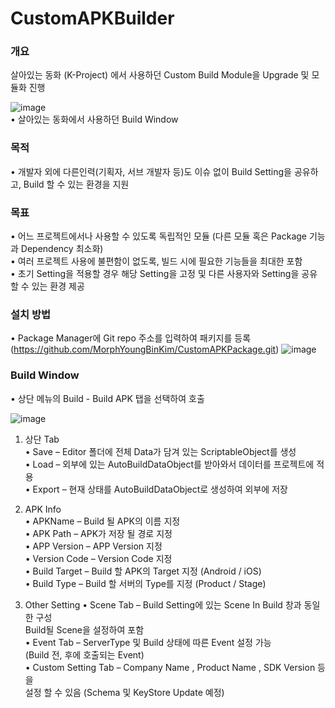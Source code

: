 # CustomAPKBuilder

### 개요

살아있는 동화 (K-Project) 에서 사용하던 Custom Build Module을 Upgrade 및 모듈화 진행

![image](https://user-images.githubusercontent.com/43736049/175814682-75d2d56f-74ec-4d4f-9c1f-81162db48e6b.png)  
•	살아있는 동화에서 사용하던 Build Window

### 목적

•	개발자 외에 다른인력(기획자, 서브 개발자 등)도 이슈 없이 Build Setting을 공유하고, Build 할 수 있는 환경을 지원

### 목표

•	어느 프로젝트에서나 사용할 수 있도록 독립적인 모듈
(다른 모듈 혹은 Package 기능과 Dependency 최소화)  
•	여러 프로젝트 사용에 불편함이 없도록, 빌드 시에 필요한 기능들을 최대한 포함                                        
•	초기 Setting을 적용할 경우 해당 Setting을 고정 및 다른 사용자와 Setting을 공유 할 수 있는 환경 제공

### 설치 방법
•	Package Manager에 Git repo 주소를 입력하여 패키지를 등록
(https://github.com/MorphYoungBinKim/CustomAPKPackage.git)
 ![image](https://user-images.githubusercontent.com/43736049/175814772-109d1408-09e5-4d45-99e2-d01719f14b11.png)

### Build Window
•	상단 메뉴의 Build -  Build APK 탭을 선택하여 호출

![image](https://user-images.githubusercontent.com/43736049/175816085-473e7d04-901c-498d-b746-d0bdd2bf0af4.png)

1.	상단 Tab  
•	Save – Editor 폴더에 전체 Data가 담겨 있는 ScriptableObject를 생성  
•	Load – 외부에 있는 AutoBuildDataObject를 받아와서 데이터를 프로젝트에 적용  
•	Export – 현재 상태를 AutoBuildDataObject로 생성하여 외부에 저장  

2.	APK Info  
•	APKName – Build 될 APK의 이름 지정  
•	APK Path – APK가 저장 될 경로 지정  
•	APP Version – APP Version 지정  
•	Version Code – Version Code 지정  
•	Build Target – Build 할 APK의 Target 지정 (Android / iOS)  
•	Build Type – Build 할 서버의 Type를 지정 (Product / Stage)  

3.	Other Setting
•	Scene Tab – Build Setting에 있는 Scene In Build 창과 동일한 구성  
Build될 Scene을 설정하여 포함  
•	Event Tab – ServerType 및 Build 상태에 따른 Event 설정 가능  
(Build 전, 후에 호출되는 Event)  
•	Custom Setting Tab – Company Name , Product Name , SDK Version 등을  
설정 할 수 있음 (Schema 및 KeyStore Update 예정)  

